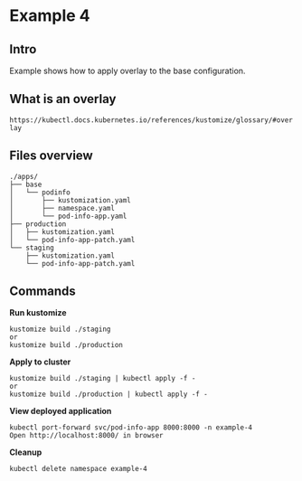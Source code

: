 # Example 4

## Intro

Example shows how to apply overlay to the base configuration.

## What is an overlay

`https://kubectl.docs.kubernetes.io/references/kustomize/glossary/#overlay`

## Files overview

```
./apps/
├── base
│   └── podinfo
│       ├── kustomization.yaml
│       ├── namespace.yaml
│       └── pod-info-app.yaml
├── production
│   ├── kustomization.yaml
│   └── pod-info-app-patch.yaml
└── staging
    ├── kustomization.yaml
    └── pod-info-app-patch.yaml
```

## Commands

__Run kustomize__
```
kustomize build ./staging
or
kustomize build ./production
```

__Apply to cluster__
```
kustomize build ./staging | kubectl apply -f -
or
kustomize build ./production | kubectl apply -f -
```

__View deployed application__
```
kubectl port-forward svc/pod-info-app 8000:8000 -n example-4
Open http://localhost:8000/ in browser
```

__Cleanup__
```
kubectl delete namespace example-4
```